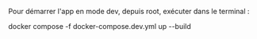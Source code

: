 Pour démarrer l'app en mode dev, depuis root, exécuter dans le terminal :

docker compose -f docker-compose.dev.yml up --build
